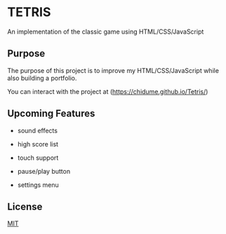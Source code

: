 # TETRIS

An implementation of the classic game using HTML/CSS/JavaScript

## Purpose
The purpose of this project is to improve my HTML/CSS/JavaScript 
while also building a portfolio.

You can interact with the project at (https://chidume.github.io/Tetris/)

## Upcoming Features
  - sound effects

  - high score list

  - touch support

  - pause/play button

  - settings menu

## License
  [MIT](https://choosealicense.com/licenses/mit/)
